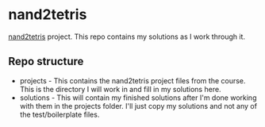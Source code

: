 # nand2tetris
[nand2tetris](https://www.nand2tetris.org/) project.  This repo contains my solutions as I work through it.

## Repo structure
 - projects - This contains the nand2tetris project files from the course.  This is the directory I will work in and fill in my solutions here.
 - solutions - This will contain my finished solutions after I'm done working with them in the projects folder.  I'll just copy my solutions and not any of the test/boilerplate files.
